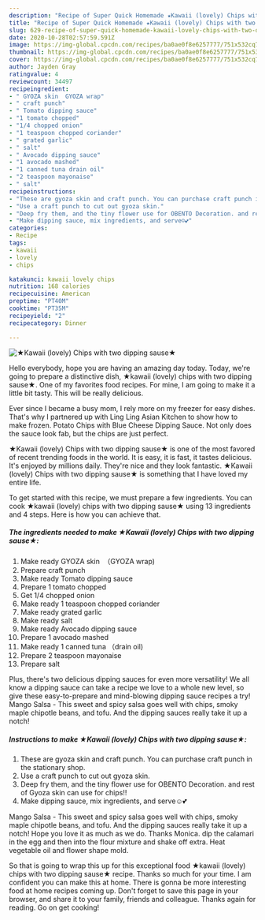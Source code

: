 ```yaml
---
description: "Recipe of Super Quick Homemade ★Kawaii (lovely) Chips with two dipping sause★"
title: "Recipe of Super Quick Homemade ★Kawaii (lovely) Chips with two dipping sause★"
slug: 629-recipe-of-super-quick-homemade-kawaii-lovely-chips-with-two-dipping-sause
date: 2020-10-28T02:57:59.591Z
image: https://img-global.cpcdn.com/recipes/ba0ae0f8e6257777/751x532cq70/★kawaii-lovely-chips-with-two-dipping-sause★-recipe-main-photo.jpg
thumbnail: https://img-global.cpcdn.com/recipes/ba0ae0f8e6257777/751x532cq70/★kawaii-lovely-chips-with-two-dipping-sause★-recipe-main-photo.jpg
cover: https://img-global.cpcdn.com/recipes/ba0ae0f8e6257777/751x532cq70/★kawaii-lovely-chips-with-two-dipping-sause★-recipe-main-photo.jpg
author: Jayden Gray
ratingvalue: 4
reviewcount: 34497
recipeingredient:
- " GYOZA skin  GYOZA wrap"
- " craft punch"
- " Tomato dipping sauce"
- "1 tomato chopped"
- "1/4 chopped onion"
- "1 teaspoon chopped coriander"
- " grated garlic"
- " salt"
- " Avocado dipping sauce"
- "1 avocado mashed"
- "1 canned tuna drain oil"
- "2 teaspoon mayonaise"
- " salt"
recipeinstructions:
- "These are gyoza skin and craft punch. You can purchase craft punch in the stationary shop."
- "Use a craft punch to cut out gyoza skin."
- "Deep fry them, and the tiny flower use for OBENTO Decoration. and rest of Gyoza skin can use for chips!!"
- "Make dipping sauce, mix ingredients, and serve☺️💕"
categories:
- Recipe
tags:
- kawaii
- lovely
- chips

katakunci: kawaii lovely chips 
nutrition: 168 calories
recipecuisine: American
preptime: "PT40M"
cooktime: "PT35M"
recipeyield: "2"
recipecategory: Dinner

---
```



![★Kawaii (lovely) Chips with two dipping sause★](https://img-global.cpcdn.com/recipes/ba0ae0f8e6257777/751x532cq70/★kawaii-lovely-chips-with-two-dipping-sause★-recipe-main-photo.jpg)

Hello everybody, hope you are having an amazing day today. Today, we're going to prepare a distinctive dish, ★kawaii (lovely) chips with two dipping sause★. One of my favorites food recipes. For mine, I am going to make it a little bit tasty. This will be really delicious.

Ever since I became a busy mom, I rely more on my freezer for easy dishes. That&#39;s why I partnered up with Ling Ling Asian Kitchen to show how to make frozen. Potato Chips with Blue Cheese Dipping Sauce. Not only does the sauce look fab, but the chips are just perfect.

★Kawaii (lovely) Chips with two dipping sause★ is one of the most favored of recent trending foods in the world. It is easy, it is fast, it tastes delicious. It's enjoyed by millions daily. They're nice and they look fantastic. ★Kawaii (lovely) Chips with two dipping sause★ is something that I have loved my entire life.


To get started with this recipe, we must prepare a few ingredients. You can cook ★kawaii (lovely) chips with two dipping sause★ using 13 ingredients and 4 steps. Here is how you can achieve that.

<!--inarticleads1-->

##### The ingredients needed to make ★Kawaii (lovely) Chips with two dipping sause★:

1. Make ready  GYOZA skin  （GYOZA wrap)
1. Prepare  craft punch
1. Make ready  Tomato dipping sauce
1. Prepare 1 tomato chopped
1. Get 1/4 chopped onion
1. Make ready 1 teaspoon chopped coriander
1. Make ready  grated garlic
1. Make ready  salt
1. Make ready  Avocado dipping sauce
1. Prepare 1 avocado mashed
1. Make ready 1 canned tuna （drain oil)
1. Prepare 2 teaspoon mayonaise
1. Prepare  salt


Plus, there&#39;s two delicious dipping sauces for even more versatility! We all know a dipping sauce can take a recipe we love to a whole new level, so give these easy-to-prepare and mind-blowing dipping sauce recipes a try! Mango Salsa - This sweet and spicy salsa goes well with chips, smoky maple chipotle beans, and tofu. And the dipping sauces really take it up a notch! 

<!--inarticleads2-->

##### Instructions to make ★Kawaii (lovely) Chips with two dipping sause★:

1. These are gyoza skin and craft punch. You can purchase craft punch in the stationary shop.
1. Use a craft punch to cut out gyoza skin.
1. Deep fry them, and the tiny flower use for OBENTO Decoration. and rest of Gyoza skin can use for chips!!
1. Make dipping sauce, mix ingredients, and serve☺️💕


Mango Salsa - This sweet and spicy salsa goes well with chips, smoky maple chipotle beans, and tofu. And the dipping sauces really take it up a notch! Hope you love it as much as we do. Thanks Monica. dip the calamari in the egg and then into the flour mixture and shake off extra. Heat vegetable oil and flower shape mold. 

So that is going to wrap this up for this exceptional food ★kawaii (lovely) chips with two dipping sause★ recipe. Thanks so much for your time. I am confident you can make this at home. There is gonna be more interesting food at home recipes coming up. Don't forget to save this page in your browser, and share it to your family, friends and colleague. Thanks again for reading. Go on get cooking!
